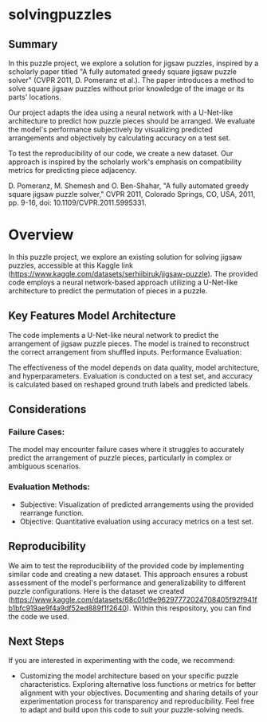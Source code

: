 # solvingpuzzles


## Summary 
In this puzzle project, we explore a solution for jigsaw puzzles, inspired by a scholarly paper titled "A fully automated greedy square jigsaw puzzle solver" (CVPR 2011, D. Pomeranz et al.). The paper introduces a method to solve square jigsaw puzzles without prior knowledge of the image or its parts' locations.

Our project adapts the idea using a neural network with a U-Net-like architecture to predict how puzzle pieces should be arranged. We evaluate the model's performance subjectively by visualizing predicted arrangements and objectively by calculating accuracy on a test set.

To test the reproducibility of our code, we create a new dataset. Our approach is inspired by the scholarly work's emphasis on compatibility metrics for predicting piece adjacency.

D. Pomeranz, M. Shemesh and O. Ben-Shahar, "A fully automated greedy square jigsaw puzzle solver," CVPR 2011, Colorado Springs, CO, USA, 2011, pp. 9-16, doi: 10.1109/CVPR.2011.5995331.



# Overview
In this puzzle project, we explore an existing solution for solving jigsaw puzzles, accessible at this Kaggle link (https://www.kaggle.com/datasets/serhiibiruk/jigsaw-puzzle). The provided code employs a neural network-based approach utilizing a U-Net-like architecture to predict the permutation of pieces in a puzzle.


## Key Features Model Architecture

The code implements a U-Net-like neural network to predict the arrangement of jigsaw puzzle pieces.
The model is trained to reconstruct the correct arrangement from shuffled inputs.
Performance Evaluation:

The effectiveness of the model depends on data quality, model architecture, and hyperparameters.
Evaluation is conducted on a test set, and accuracy is calculated based on reshaped ground truth labels and predicted labels.


## Considerations

### Failure Cases:

The model may encounter failure cases where it struggles to accurately predict the arrangement of puzzle pieces, particularly in complex or ambiguous scenarios.

### Evaluation Methods:

- Subjective: Visualization of predicted arrangements using the provided rearrange function.
- Objective: Quantitative evaluation using accuracy metrics on a test set.


## Reproducibility
We aim to test the reproducibility of the provided code by implementing similar code and creating a new dataset. This approach ensures a robust assessment of the model's performance and generalizability to different puzzle configurations. Here is the dataset we created (https://www.kaggle.com/datasets/68c01d9e96297772024708405f92f941fb1bfc919ae9f4a9df52ed889f1f2640). Within this respository, you can find the code we used. 


## Next Steps
If you are interested in experimenting with the code, we recommend:
- Customizing the model architecture based on your specific puzzle characteristics.
Exploring alternative loss functions or metrics for better alignment with your objectives.
Documenting and sharing details of your experimentation process for transparency and reproducibility.
Feel free to adapt and build upon this code to suit your puzzle-solving needs.
